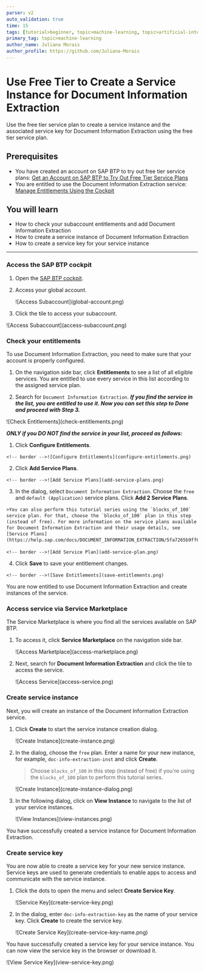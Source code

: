 ```yaml
---
parser: v2
auto_validation: true
time: 15
tags: [tutorial>beginner, topic>machine-learning, topic>artificial-intelligence, topic>cloud, software-product>sap-business-technology-platform, software-product>sap-ai-services, software-product>document-information-extraction, tutorial>free-tier]
primary_tag: topic>machine-learning
author_name: Juliana Morais
author_profile: https://github.com/Juliana-Morais
---
```


# Use Free Tier to Create a Service Instance for Document Information Extraction
<!-- description --> Use the free tier service plan to create a service instance and the associated service key for Document Information Extraction using the free tier service plan.

## Prerequisites
- You have created an account on SAP BTP to try out free tier service plans: [Get an Account on SAP BTP to Try Out Free Tier Service Plans](btp-free-tier-account)
- You are entitled to use the Document Information Extraction service: [Manage Entitlements Using the Cockpit](btp-cockpit-entitlements)

## You will learn
  - How to check your subaccount entitlements and add Document Information Extraction
  - How to create a service instance of Document Information Extraction
  - How to create a service key for your service instance

---

### Access the SAP BTP cockpit


1. Open the [SAP BTP cockpit](https://account.hana.ondemand.com/cockpit#/home/allaccounts).

2. Access your global account.

    <!-- border -->![Access Subaccount](global-account.png)

3. Click the tile to access your subaccount.

<!-- border -->![Access Subaccount](access-subaccount.png)



### Check your entitlements


To use Document Information Extraction, you need to make sure that your account is properly configured.

1. On the navigation side bar, click **Entitlements** to see a list of all eligible services. You are entitled to use every service in this list according to the assigned service plan.

2. Search for `Document Information Extraction`. ***If you find the service in the list, you are entitled to use it. Now you can set this step to **Done** and proceed with Step 3.***

<!-- border -->![Check Entitlements](check-entitlements.png)

***ONLY if you DO NOT find the service in your list, proceed as follows:***

  1.  Click **Configure Entitlements**.

    <!-- border -->![Configure Entitlements](configure-entitlements.png)

  2.  Click **Add Service Plans**.

    <!-- border -->![Add Service Plans](add-service-plans.png)

  3.  In the dialog, select `Document Information Extraction`. Choose the `free` and `default (Application)` service plans. Click **Add 2 Service Plans**.

    >You can also perform this tutorial series using the `blocks_of_100` service plan. For that, choose the `blocks_of_100` plan in this step (instead of free). For more information on the service plans available for Document Information Extraction and their usage details, see [Service Plans](https://help.sap.com/docs/DOCUMENT_INFORMATION_EXTRACTION/5fa7265b9ff64d73bac7cec61ee55ae6/2c17b2aa8d6b4fa8a5c6259a33feb360.html).

    <!-- border -->![Add Service Plan](add-service-plan.png)

  4.  Click **Save** to save your entitlement changes.

    <!-- border -->![Save Entitlements](save-entitlements.png)

You are now entitled to use Document Information Extraction and create instances of the service.



### Access service via Service Marketplace


The Service Marketplace is where you find all the services available on SAP BTP.

1.  To access it, click **Service Marketplace** on the navigation side bar.

    <!-- border -->![Access Marketplace](access-marketplace.png)

2.  Next, search for **Document Information Extraction** and click the tile to access the service.

    <!-- border -->![Access Service](access-service.png)



### Create service instance


Next, you will create an instance of the Document Information Extraction service.

1. Click **Create** to start the service instance creation dialog.

    <!-- border -->![Create Instance](create-instance.png)

2. In the dialog, choose the `free` plan. Enter a name for your new instance, for example, `doc-info-extraction-inst` and click **Create**.

    >Choose `blocks_of_100` in this step (instead of free) if you're using the `blocks_of_100` plan to perform this tutorial series.

    <!-- border -->![Create Instance](create-instance-dialog.png)

3. In the following dialog, click on **View Instance** to navigate to the list of your service instances.

    <!-- border -->![View Instances](view-instances.png)

You have successfully created a service instance for Document Information Extraction.



### Create service key


You are now able to create a service key for your new service instance. Service keys are used to generate credentials to enable apps to access and communicate with the service instance.

1. Click the dots to open the menu and select **Create Service Key**.

    <!-- border -->![Service Key](create-service-key.png)

2. In the dialog, enter `doc-info-extraction-key` as the name of your service key. Click **Create** to create the service key.

    <!-- border -->![Create Service Key](create-service-key-name.png)

You have successfully created a service key for your service instance. You can now view the service key in the browser or download it.

<!-- border -->![View Service Key](view-service-key.png)


